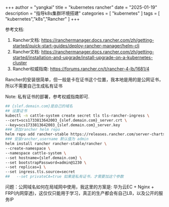 +++
author = "yangkai"
title = "kubernetes rancher"
date = "2025-01-19"
description = "指导k8s集群环境搭建"
categories = [
    "kubernetes"
]
tags = [
    "kubernetes","k8s","Rancher"
]
+++


参考文档: 
1. Rancher文档: https://ranchermanager.docs.rancher.com/zh/getting-started/quick-start-guides/deploy-rancher-manager/helm-cli
2. Rancher文档: https://ranchermanager.docs.rancher.com/zh/getting-started/installation-and-upgrade/install-upgrade-on-a-kubernetes-cluster
3. Rancher权威指南: https://forums.rancher.cn/t/rancher-4-lb/1681/4

Rancher的安装很简单，但一般是卡在证书这个位置，我本地是用的是公网证书，所以不需要自己生成私有证书

Note: 私有证书的部署，参考权威指南即可.

```bash
## {slef.demain.com}是自己的域名
## 设置证书
kubectl -n cattle-system create secret tls tls-rancher-ingress \
--cert=scs1733813642003_{slef.demain.com}_server.crt \
--key=scs1733813642003_{slef.demain.com}_server.key
### 添加rancher helm repo
helm repo add rancher-stable https://releases.rancher.com/server-charts/stable
### 安装rancher,username 默认值为 admin
helm install rancher rancher-stable/rancher \
--create-namespace \
--namespace cattle-system \
--set hostname={slef.demain.com} \
--set bootstrapPassword=admin@1230 \
--set replicas=1 \
--set ingress.tls.source=secret 
##   --set privateCA=true 如果是私有证书，才需要加这个参数
```

问题：公网域名如何在局域网中使用，我这里的方案是: 华为云EC + Nginx + FRP(内网穿透)，这仅仅只能用于学习，真正的生产都会有自己LB，以及公开的服务IP